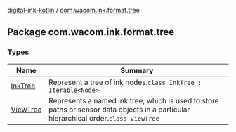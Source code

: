 [digital-ink-kotlin](../index.md) / [com.wacom.ink.format.tree](./index.md)

## Package com.wacom.ink.format.tree

### Types

| Name | Summary |
|---|---|
| [InkTree](-ink-tree/index.md) | Represent a tree of ink nodes.`class InkTree : `[`Iterable`](https://kotlinlang.org/api/latest/jvm/stdlib/kotlin.collections/-iterable/index.html)`<`[`Node`](../com.wacom.ink.format.tree.nodes/-node/index.md)`>` |
| [ViewTree](-view-tree/index.md) | Represents a named ink tree, which is used to store paths or sensor data objects in a particular hierarchical order.`class ViewTree` |
